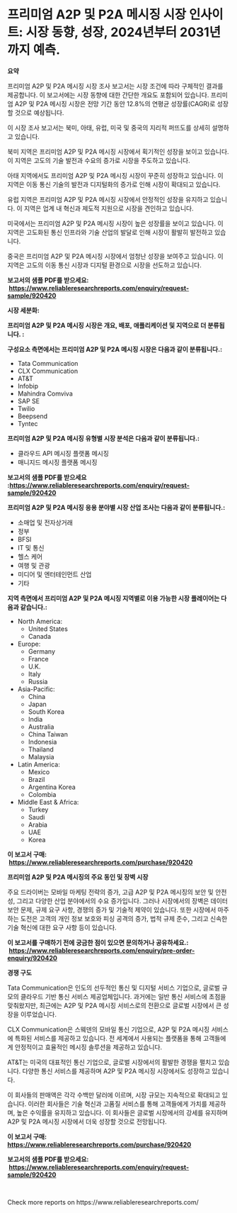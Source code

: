 <p><h1>프리미엄 A2P 및 P2A 메시징 시장 인사이트: 시장 동향, 성장, 2024년부터 2031년까지 예측.</h1></p><p><strong>요약</strong></p>
<p><p>프리미엄 A2P 및 P2A 메시징 시장 조사 보고서는 시장 조건에 따라 구체적인 결과를 제공합니다. 이 보고서에는 시장 동향에 대한 간단한 개요도 포함되어 있습니다. 프리미엄 A2P 및 P2A 메시징 시장은 전망 기간 동안 12.8%의 연평균 성장률(CAGR)로 성장할 것으로 예상됩니다. </p><p>이 시장 조사 보고서는 북미, 아태, 유럽, 미국 및 중국의 지리적 퍼뜨도를 상세히 설명하고 있습니다. </p><p>북미 지역은 프리미엄 A2P 및 P2A 메시징 시장에서 획기적인 성장을 보이고 있습니다. 이 지역은 고도의 기술 발전과 수요의 증가로 시장을 주도하고 있습니다. </p><p>아태 지역에서도 프리미엄 A2P 및 P2A 메시징 시장이 꾸준히 성장하고 있습니다. 이 지역은 이동 통신 기술의 발전과 디지털화의 증가로 인해 시장이 확대되고 있습니다. </p><p>유럽 지역은 프리미엄 A2P 및 P2A 메시징 시장에서 안정적인 성장을 유지하고 있습니다. 이 지역은 업계 내 혁신과 제도적 지원으로 시장을 견인하고 있습니다.</p><p>미국에서는 프리미엄 A2P 및 P2A 메시징 시장이 높은 성장률을 보이고 있습니다. 이 지역은 고도화된 통신 인프라와 기술 산업의 발달로 인해 시장이 활발히 발전하고 있습니다.</p><p>중국은 프리미엄 A2P 및 P2A 메시징 시장에서 엄청난 성장을 보여주고 있습니다. 이 지역은 고도의 이동 통신 시장과 디지털 환경으로 시장을 선도하고 있습니다.</p></p>
<p><strong>보고서의 샘플 PDF를 받으세요: &nbsp;<a href="https://www.reliableresearchreports.com/enquiry/request-sample/920420">https://www.reliableresearchreports.com/enquiry/request-sample/920420</a></strong></p>
<p><strong>시장 세분화:</strong></p>
<p><strong> 프리미엄 A2P 및 P2A 메시징 시장은 개요, 배포, 애플리케이션 및 지역으로 더 분류됩니다. :</strong></p>
<p><strong>구성요소 측면에서는 프리미엄 A2P 및 P2A 메시징 시장은 다음과 같이 분류됩니다.:</strong></p>
<p><ul><li>Tata Communication</li><li>CLX Communication</li><li>AT&T</li><li>Infobip</li><li>Mahindra Comviva</li><li>SAP SE</li><li>Twilio</li><li>Beepsend</li><li>Tyntec</li></ul></p>
<p><strong> 프리미엄 A2P 및 P2A 메시징 유형별 시장 분석은 다음과 같이 분류됩니다.:</strong></p>
<p><ul><li>클라우드 API 메시징 플랫폼 메시징</li><li>매니지드 메시징 플랫폼 메시징</li></ul></p>
<p><strong>보고서의 샘플 PDF를 받으세요 :<a href="https://www.reliableresearchreports.com/enquiry/request-sample/920420">https://www.reliableresearchreports.com/enquiry/request-sample/920420</a></strong></p>
<p><strong> 프리미엄 A2P 및 P2A 메시징 응용 분야별 시장 산업 조사는 다음과 같이 분류됩니다.:</strong></p>
<p><ul><li>소매업 및 전자상거래</li><li>정부</li><li>BFSI</li><li>IT 및 통신</li><li>헬스 케어</li><li>여행 및 관광</li><li>미디어 및 엔터테인먼트 산업</li><li>기타</li></ul></p>
<p><strong>지역 측면에서 프리미엄 A2P 및 P2A 메시징 지역별로 이용 가능한 시장 플레이어는 다음과 같습니다.:</strong></p>
<p><ul>
    <li>
        North America:
        <ul>
            <li>United States</li>
            <li>Canada</li>
        </ul>
    </li>
    <li>
        Europe:
        <ul>
            <li>Germany</li>
            <li>France</li>
            <li>U.K.</li>
            <li>Italy</li>
            <li>Russia</li>
        </ul>
    </li>
    <li>
        Asia-Pacific:
        <ul>
            <li>China</li>
            <li>Japan</li>
            <li>South Korea</li>
            <li>India</li>
            <li>Australia</li>
            <li>China Taiwan</li>
            <li>Indonesia</li>
            <li>Thailand</li>
            <li>Malaysia</li>
        </ul>
    </li>
    <li>
        Latin America:
        <ul>
            <li>Mexico</li>
            <li>Brazil</li>
            <li>Argentina Korea</li>
            <li>Colombia</li>
        </ul>
    </li>
    <li>
        Middle East & Africa:
        <ul>
            <li>Turkey</li>
            <li>Saudi</li>
            <li>Arabia</li>
            <li>UAE</li>
            <li>Korea</li>
        </ul>
    </li>
    </ul></p>
<p><strong>이 보고서 구매: &nbsp;<a href="https://www.reliableresearchreports.com/purchase/920420">https://www.reliableresearchreports.com/purchase/920420</a></strong></p>
<p><strong>프리미엄 A2P 및 P2A 메시징의 주요 동인 및 장벽 시장</strong></p>
<p><p>주요 드라이버는 모바일 마케팅 전략의 증가, 고급 A2P 및 P2A 메시징의 보안 및 안전성, 그리고 다양한 산업 분야에서의 수요 증가입니다. 그러나 시장에서의 장벽은 데이터 보안 문제, 규제 요구 사항, 경쟁의 증가 및 기술적 제약이 있습니다. 또한 시장에서 마주하는 도전은 고객의 개인 정보 보호와 피싱 공격의 증가, 법적 규제 준수, 그리고 신속한 기술 혁신에 대한 요구 사항 등이 있습니다.</p></p>
<p><strong>이 보고서를 구매하기 전에 궁금한 점이 있으면 문의하거나 공유하세요.: &nbsp;<a href="https://www.reliableresearchreports.com/enquiry/pre-order-enquiry/920420">https://www.reliableresearchreports.com/enquiry/pre-order-enquiry/920420</a></strong></p>
<p><strong>경쟁 구도</strong></p>
<p><p>Tata Communication은 인도의 선두적인 통신 및 디지털 서비스 기업으로, 글로벌 규모의 클라우드 기반 통신 서비스 제공업체입니다. 과거에는 일반 통신 서비스에 초점을 맞춰왔지만, 최근에는 A2P 및 P2A 메시징 서비스로의 전환으로 글로벌 시장에서 큰 성장을 이루었습니다.</p><p>CLX Communication은 스웨덴의 모바일 통신 기업으로, A2P 및 P2A 메시징 서비스에 특화된 서비스를 제공하고 있습니다. 전 세계에서 사용되는 플랫폼을 통해 고객들에게 안정적이고 효율적인 메시징 솔루션을 제공하고 있습니다.</p><p>AT&T는 미국의 대표적인 통신 기업으로, 글로벌 시장에서의 활발한 경쟁을 펼치고 있습니다. 다양한 통신 서비스를 제공하며 A2P 및 P2A 메시징 시장에서도 성장하고 있습니다.</p><p>이 회사들의 판매액은 각각 수백만 달러에 이르며, 시장 규모는 지속적으로 확대되고 있습니다. 이러한 회사들은 기술 혁신과 고품질 서비스를 통해 고객들에게 가치를 제공하며, 높은 수익률을 유지하고 있습니다. 이 회사들은 글로벌 시장에서의 강세를 유지하며 A2P 및 P2A 메시징 시장에서 더욱 성장할 것으로 전망됩니다.</p></p>
<p><strong>이 보고서 구매: &nbsp; <a href="https://www.reliableresearchreports.com/purchase/920420">https://www.reliableresearchreports.com/purchase/920420</a></strong></p>
<p><strong>보고서의 샘플 PDF를 받으세요: &nbsp;<a href="https://www.reliableresearchreports.com/enquiry/request-sample/920420">https://www.reliableresearchreports.com/enquiry/request-sample/920420</a></strong><strong></strong></p>
<p>&nbsp;</p>
<p>Check more reports on https://www.reliableresearchreports.com/</p>